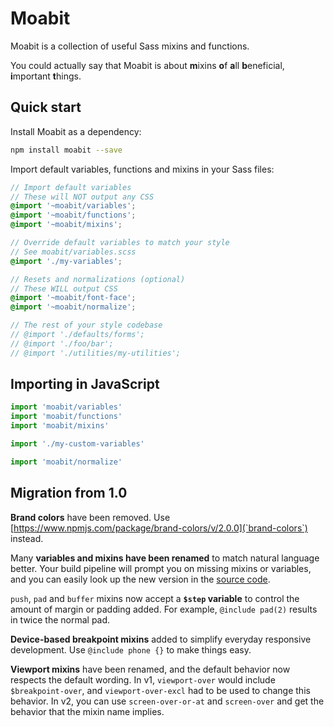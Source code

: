 # Moabit

Moabit is a collection of useful Sass mixins and functions.

You could actually say that Moabit is about **m**ixins **o**f **a**ll **b**eneficial, **i**mportant **t**hings.

## Quick start

Install Moabit as a dependency:

```sh
npm install moabit --save
```

Import default variables, functions and mixins in your Sass files:

```scss
// Import default variables
// These will NOT output any CSS
@import '~moabit/variables';
@import '~moabit/functions';
@import '~moabit/mixins';

// Override default variables to match your style
// See moabit/variables.scss
@import './my-variables';

// Resets and normalizations (optional)
// These WILL output CSS
@import '~moabit/font-face';
@import '~moabit/normalize';

// The rest of your style codebase
// @import './defaults/forms';
// @import './foo/bar';
// @import './utilities/my-utilities';
```

## Importing in JavaScript

```js
import 'moabit/variables'
import 'moabit/functions'
import 'moabit/mixins'

import './my-custom-variables'

import 'moabit/normalize'
```

## Migration from 1.0

__Brand colors__ have been removed. Use [https://www.npmjs.com/package/brand-colors/v/2.0.0](`brand-colors`) instead.

Many __variables and mixins have been renamed__ to match natural language better. Your build pipeline will prompt you on missing mixins or variables, and you can easily look up the new version in the [source code](https://github.com/Eiskis/moabit).

`push`, `pad` and `buffer` mixins now accept a __`$step` variable__ to control the amount of margin or padding added. For example, `@include pad(2)` results in twice the normal pad.

__Device-based breakpoint mixins__ added to simplify everyday responsive development. Use `@include phone {}` to make things easy.

__Viewport mixins__ have been renamed, and the default behavior now respects the default wording. In v1, `viewport-over` would include `$breakpoint-over`, and `viewport-over-excl` had to be used to change this behavior. In v2, you can use `screen-over-or-at` and `screen-over` and get the behavior that the mixin name implies.
